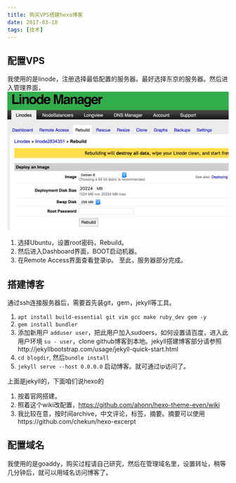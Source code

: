 ```yaml
---
title: 购买VPS搭建hexo博客
date: 2017-03-10
tags: [技术]
---
```


## 配置VPS
我使用的是linode，注册选择最低配置的服务器。最好选择东京的服务器。然后进入管理界面，
![](https://github.com/dybwall1234/files/raw/master/linode.png)
1. 选择Ubuntu，设置root密码，Rebuild。
2. 然后进入Dashboard界面，BOOT启动机器。
3. 在Remote Access界面查看登录ip。
至此，服务器部分完成。
## 搭建博客
通过ssh连接服务器后，需要首先装git，gem，jekyll等工具。
1. `apt install build-essential git vim gcc make ruby_dev gem -y`
2. `gem install bundler`
3. 添加新用户 `adduser user`，把此用户加入sudoers，如何设置请百度，进入此用户环境 `su - user`，clone github博客到本地。jekyll搭建博客部分请参照http://jekyllbootstrap.com/usage/jekyll-quick-start.html
5. `cd blogdir`, 然后`bundle install`
6. `jekyll serve --host 0.0.0.0` 启动博客。就可通过ip访问了。  

上面是jekyll的，下面咱们说hexo的
1. 按着官网搭建。
2. 照着这个wiki改配置，https://github.com/ahonn/hexo-theme-even/wiki
3. 我比较在意，按时间archive，中文评论，标签，摘要。摘要可以使用https://github.com/chekun/hexo-excerpt
## 配置域名
我使用的是goaddy，购买过程请自己研究，然后在管理域名里，设置转址，稍等几分钟后，就可以用域名访问博客了。



